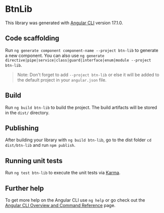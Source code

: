 # BtnLib

This library was generated with [Angular CLI](https://github.com/angular/angular-cli) version 17.1.0.

## Code scaffolding

Run `ng generate component component-name --project btn-lib` to generate a new component. You can also use `ng generate directive|pipe|service|class|guard|interface|enum|module --project btn-lib`.
> Note: Don't forget to add `--project btn-lib` or else it will be added to the default project in your `angular.json` file. 

## Build

Run `ng build btn-lib` to build the project. The build artifacts will be stored in the `dist/` directory.

## Publishing

After building your library with `ng build btn-lib`, go to the dist folder `cd dist/btn-lib` and run `npm publish`.

## Running unit tests

Run `ng test btn-lib` to execute the unit tests via [Karma](https://karma-runner.github.io).

## Further help

To get more help on the Angular CLI use `ng help` or go check out the [Angular CLI Overview and Command Reference](https://angular.io/cli) page.
